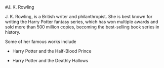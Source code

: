 #J. K. Rowling



J. K. Rowling, is a British writer and philanthropist. She is best known for writing the Harry Potter fantasy series, which has won multiple awards and sold more than 500 million copies, becoming the best-selling book series in history.

Some of her famous works include
- Harry Potter and the Half-Blood Prince
- Harry Potter and the Deathly Hallows
